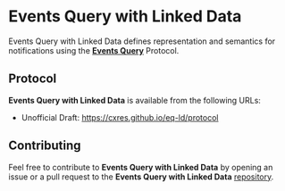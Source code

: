 # Events Query with Linked Data

Events Query with Linked Data defines representation and semantics for notifications using the **[Events Query](https://cxres.github.io/events-query/draft-gupta-httpapi-events-query.html)** Protocol.

## Protocol

**Events Query with Linked Data** is available from the following URLs:

* Unofficial Draft: <https://cxres.github.io/eq-ld/protocol>

## Contributing

Feel free to contribute to **Events Query with Linked Data** by opening an issue or a pull request to the **Events Query with Linked Data** [repository](https://github.com/CxRes/eq-ld).
